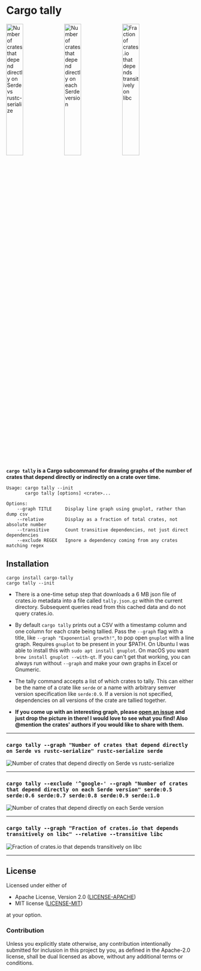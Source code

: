 # Cargo tally

<img alt="Number of crates that depend directly on Serde vs rustc-serialize" src="https://user-images.githubusercontent.com/1940490/47555689-528c1500-d8c1-11e8-84e0-43b3efc14b08.png" width="30%"> <img alt="Number of crates that depend directly on each Serde version" src="https://user-images.githubusercontent.com/1940490/47555685-5029bb00-d8c1-11e8-84c4-6eaf8601f07b.png" width="30%"> <img alt="Fraction of crates.io that depends transitively on libc" src="https://user-images.githubusercontent.com/1940490/47555693-5455d880-d8c1-11e8-812e-ed38785c27c3.png" width="30%">

**`cargo tally` is a Cargo subcommand for drawing graphs of the number of crates
that depend directly or indirectly on a crate over time.**

```
Usage: cargo tally --init
       cargo tally [options] <crate>...

Options:
    --graph TITLE     Display line graph using gnuplot, rather than dump csv
    --relative        Display as a fraction of total crates, not absolute number
    --transitive      Count transitive dependencies, not just direct dependencies
    --exclude REGEX   Ignore a dependency coming from any crates matching regex
```

## Installation

```
cargo install cargo-tally
cargo tally --init
```

- There is a one-time setup step that downloads a 6 MB json file of crates.io
  metadata into a file called `tally.json.gz` within the current directory.
  Subsequent queries read from this cached data and do not query crates.io.

- By default `cargo tally` prints out a CSV with a timestamp column and one
  column for each crate being tallied. Pass the `--graph` flag with a title,
  like `--graph "Exponential growth!"`, to pop open `gnuplot` with a line graph.
  Requires `gnuplot` to be present in your $PATH. On Ubuntu I was able to
  install this with `sudo apt install gnuplot`. On macOS you want `brew install
  gnuplot --with-qt`. If you can't get that working, you can always run without
  `--graph` and make your own graphs in Excel or Gnumeric.

- The tally command accepts a list of which crates to tally. This can either be
  the name of a crate like `serde` or a name with arbitrary semver version
  specification like `serde:0.9`. If a version is not specified, dependencies on
  all versions of the crate are tallied together.

- **If you come up with an interesting graph, please [open an issue] and just
  drop the picture in there! I would love to see what you find! Also @mention
  the crates' authors if you would like to share with them.**

[open an issue]: https://github.com/dtolnay/cargo-tally/issues/new

---

### `cargo tally --graph "Number of crates that depend directly on Serde vs rustc-serialize" rustc-serialize serde`

![Number of crates that depend directly on Serde vs rustc-serialize][serde-rustc-serialize]

---

### `cargo tally --exclude '^google-' --graph "Number of crates that depend directly on each Serde version" serde:0.5 serde:0.6 serde:0.7 serde:0.8 serde:0.9 serde:1.0`

![Number of crates that depend directly on each Serde version][serde-versions]

---

### `cargo tally --graph "Fraction of crates.io that depends transitively on libc" --relative --transitive libc`

![Fraction of crates.io that depends transitively on libc][transitive-libc]

---

[serde-rustc-serialize]: https://user-images.githubusercontent.com/1940490/47555689-528c1500-d8c1-11e8-84e0-43b3efc14b08.png
[serde-versions]: https://user-images.githubusercontent.com/1940490/47555685-5029bb00-d8c1-11e8-84c4-6eaf8601f07b.png
[transitive-libc]: https://user-images.githubusercontent.com/1940490/47555693-5455d880-d8c1-11e8-812e-ed38785c27c3.png

## License

Licensed under either of

 * Apache License, Version 2.0 ([LICENSE-APACHE](LICENSE-APACHE))
 * MIT license ([LICENSE-MIT](LICENSE-MIT))

at your option.

### Contribution

Unless you explicitly state otherwise, any contribution intentionally submitted
for inclusion in this project by you, as defined in the Apache-2.0 license,
shall be dual licensed as above, without any additional terms or conditions.
